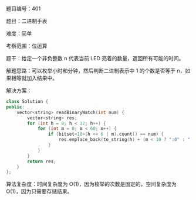 题目编号：401

题目：二进制手表

难度：简单

考察范围：位运算

题干：给定一个非负整数 n 代表当前 LED 亮着的数量，返回所有可能的时间。

解题思路：可以枚举小时和分钟，然后判断二进制表示中 1 的个数是否等于 n，如果相等就加入结果中。

解决方案：

```cpp
class Solution {
public:
    vector<string> readBinaryWatch(int num) {
        vector<string> res;
        for (int h = 0; h < 12; h++) {
            for (int m = 0; m < 60; m++) {
                if (bitset<10>(h << 6 | m).count() == num) {
                    res.emplace_back(to_string(h) + (m < 10 ? ":0" : ":") + to_string(m));
                }
            }
        }
        return res;
    }
};
```

算法复杂度：时间复杂度为 O(1)，因为枚举的次数是固定的，空间复杂度为 O(1)，因为只需要存储结果。